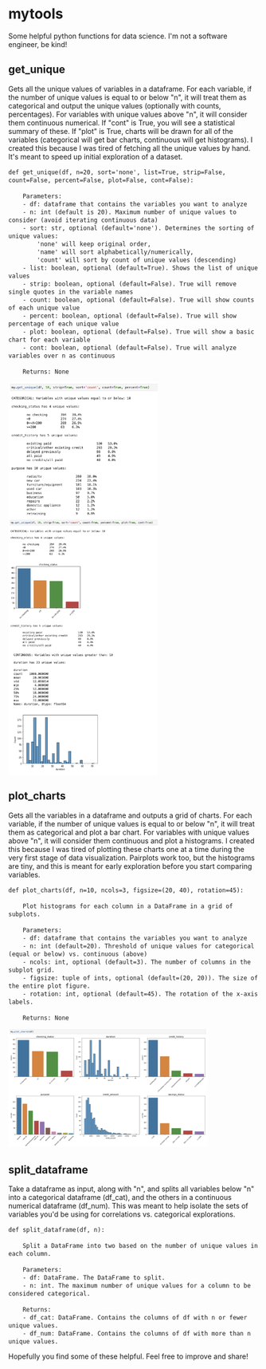 # mytools
Some helpful python functions for data science. I'm not a software engineer, be kind!

## get_unique
Gets all the unique values of variables in a dataframe. For each variable, if the number of unique values is equal to or below "n", it will treat them as categorical and output the unique values (optionally with counts, percentages). For variables with unique values above "n", it will consider them continuous numerical. If "cont" is True, you will see a statistical summary of these. If "plot" is True, charts will be drawn for all of the variables (categorical will get bar charts, continuous will get histograms).
I created this because I was tired of fetching all the unique values by hand. It's meant to speed up initial exploration of a dataset.
```
def get_unique(df, n=20, sort='none', list=True, strip=False, count=False, percent=False, plot=False, cont=False):

    Parameters:
    - df: dataframe that contains the variables you want to analyze
    - n: int (default is 20). Maximum number of unique values to consider (avoid iterating continuous data)
    - sort: str, optional (default='none'). Determines the sorting of unique values:
        'none' will keep original order,
        'name' will sort alphabetically/numerically,
        'count' will sort by count of unique values (descending)
    - list: boolean, optional (default=True). Shows the list of unique values
    - strip: boolean, optional (default=False). True will remove single quotes in the variable names
    - count: boolean, optional (default=False). True will show counts of each unique value
    - percent: boolean, optional (default=False). True will show percentage of each unique value
    - plot: boolean, optional (default=False). True will show a basic chart for each variable
    - cont: boolean, optional (default=False). True will analyze variables over n as continuous
    
    Returns: None
```
<img src="/images/get_unique_1.png" width="300" valign="top"> <img src="/images/get_unique_2.png" width="300" valign="top"> <img src="/images/get_unique_3.png" width="300" valign="top">

## plot_charts
Gets all the variables in a dataframe and outputs a grid of charts. For each variable, if the number of unique values is equal to or below "n", it will treat them as categorical and plot a bar chart. For variables with unique values above "n", it will consider them continuous and plot a histograms.
I created this because I was tired of plotting these charts one at a time during the very first stage of data visualization. Pairplots work too, but the histograms are tiny, and this is meant for early exploration before you start comparing variables. 
```
def plot_charts(df, n=10, ncols=3, figsize=(20, 40), rotation=45):

    Plot histograms for each column in a DataFrame in a grid of subplots.

    Parameters:
    - df: dataframe that contains the variables you want to analyze
    - n: int (default=20). Threshold of unique values for categorical (equal or below) vs. continuous (above)
    - ncols: int, optional (default=3). The number of columns in the subplot grid.
    - figsize: tuple of ints, optional (default=(20, 20)). The size of the entire plot figure.
    - rotation: int, optional (default=45). The rotation of the x-axis labels.

    Returns: None
```

<img src="/images/plot_charts.png" width="400">

## split_dataframe
Take a dataframe as input, along with "n", and splits all variables below "n" into a categorical dataframe (df_cat), and the others in a continuous numerical dataframe (df_num).
This was meant to help isolate the sets of variables you'd be using for correlations vs. categorical explorations.
```
def split_dataframe(df, n):

    Split a DataFrame into two based on the number of unique values in each column.

    Parameters:
    - df: DataFrame. The DataFrame to split.
    - n: int. The maximum number of unique values for a column to be considered categorical.

    Returns:
    - df_cat: DataFrame. Contains the columns of df with n or fewer unique values.
    - df_num: DataFrame. Contains the columns of df with more than n unique values.
```

Hopefully you find some of these helpful. Feel free to improve and share!


